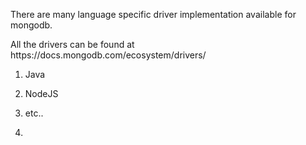 There are many language specific driver implementation available for mongodb.

All the drivers can be found at https:\/\/docs.mongodb.com\/ecosystem\/drivers\/

1. Java

2. NodeJS

3. etc..

4. 

